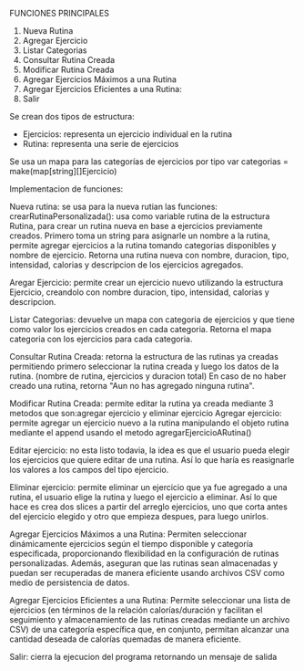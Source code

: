 FUNCIONES PRINCIPALES

1. Nueva Rutina
2. Agregar Ejercicio
3. Listar Categorias
4. Consultar Rutina Creada
5. Modificar Rutina Creada
6. Agregar Ejercicios Máximos a una Rutina
7. Agregar Ejercicios Eficientes a una Rutina:
8. Salir

Se crean dos tipos de estructura:
- Ejercicios: representa un ejercicio individual en la rutina
- Rutina: representa una serie de ejercicios

Se usa un mapa para las categorías de ejercicios por tipo
var categorias = make(map[string][]Ejercicio)

Implementacion de funciones:

Nueva rutina: se usa para la nueva rutian las funciones: 
crearRutinaPersonalizada(): usa como variable rutina de la estructura Rutina, para crear un rutina nueva en base a ejercicios previamente creados.
Primero toma un string para asignarle un nombre a la rutina, permite agregar ejercicios a la rutina tomando categorias disponibles y nombre de ejercicio.
Retorna una rutina nueva con nombre, duracion, tipo, intensidad, calorias y descripcion de los ejercicios agregados.

Aregar Ejercicio: permite crear un ejercicio nuevo utilizando la estructura Ejercicio, creandolo con nombre duracion, tipo, intensidad, calorias y descripcion.

Listar Categorias: devuelve un mapa con categoria de ejercicios y que tiene como valor los ejercicios creados en cada categoria.
Retorna el mapa categoria con los ejercicios para cada categoria.

Consultar Rutina Creada: retorna la estructura de las rutinas ya creadas permitiendo primero seleccionar la rutina creada y luego los datos de la rutina.
(nombre de rutina, ejercicios y duracion total) En caso de no haber creado una rutina, retorna "Aun no has agregado ninguna rutina".

Modificar Rutina Creada: permite editar la rutina ya creada mediante 3 metodos que son:agregar ejercicio y eliminar ejercicio 
Agregar ejercicio: permite agregar un ejercicio nuevo a la rutina manipulando el objeto rutina mediante el append usando el metodo agregarEjercicioARutina()

Editar ejercicio: no esta listo todavia, la idea es que el usuario pueda elegir los ejercicios que quiere editar de una rutina. Así lo que haría es reasignarle los valores a los campos del tipo ejercicio.

Eliminar ejercicio: permite eliminar un ejercicio que ya fue agregado a una rutina, el usuario elige la rutina y luego el ejercicio a eliminar. Así lo que hace es crea dos slices a partir del arreglo ejercicios, uno que corta antes del ejercicio elegido y otro que empieza despues, para luego unirlos.

Agregar Ejercicios Máximos a una Rutina: Permiten seleccionar dinámicamente ejercicios según el tiempo disponible y categoría especificada, proporcionando flexibilidad en la configuración de rutinas personalizadas. Además, aseguran que las rutinas sean almacenadas y puedan ser recuperadas de manera eficiente usando archivos CSV como medio de persistencia de datos.

Agregar Ejercicios Eficientes a una Rutina: Permite seleccionar una lista de ejercicios (en términos de la relación calorías/duración y facilitan el seguimiento y almacenamiento de las rutinas creadas mediante un archivo CSV) de una categoría específica que, en conjunto, permitan alcanzar una cantidad deseada de calorías quemadas de manera eficiente.

Salir: cierra la ejecucion del programa retornando un mensaje de salida

